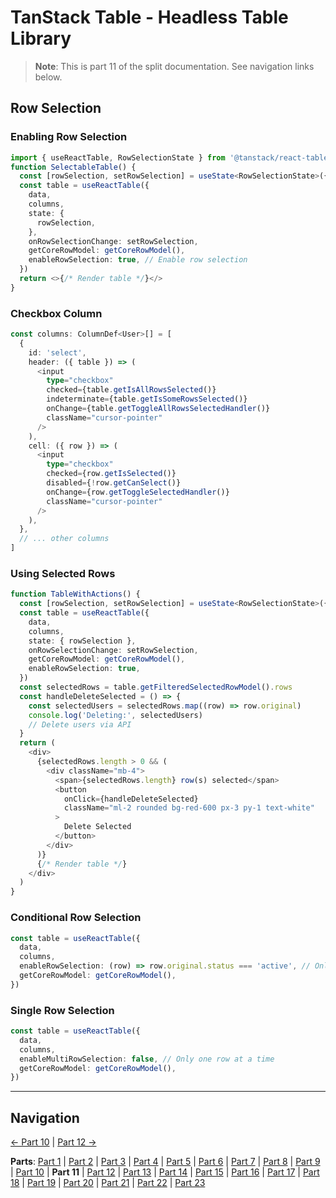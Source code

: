 # TanStack Table - Headless Table Library

> **Note**: This is part 11 of the split documentation. See navigation links below.

## Row Selection

### Enabling Row Selection

```typescript
import { useReactTable, RowSelectionState } from '@tanstack/react-table'
function SelectableTable() {
  const [rowSelection, setRowSelection] = useState<RowSelectionState>({})
  const table = useReactTable({
    data,
    columns,
    state: {
      rowSelection,
    },
    onRowSelectionChange: setRowSelection,
    getCoreRowModel: getCoreRowModel(),
    enableRowSelection: true, // Enable row selection
  })
  return <>{/* Render table */}</>
}
```

### Checkbox Column

```typescript
const columns: ColumnDef<User>[] = [
  {
    id: 'select',
    header: ({ table }) => (
      <input
        type="checkbox"
        checked={table.getIsAllRowsSelected()}
        indeterminate={table.getIsSomeRowsSelected()}
        onChange={table.getToggleAllRowsSelectedHandler()}
        className="cursor-pointer"
      />
    ),
    cell: ({ row }) => (
      <input
        type="checkbox"
        checked={row.getIsSelected()}
        disabled={!row.getCanSelect()}
        onChange={row.getToggleSelectedHandler()}
        className="cursor-pointer"
      />
    ),
  },
  // ... other columns
]
```

### Using Selected Rows

```typescript
function TableWithActions() {
  const [rowSelection, setRowSelection] = useState<RowSelectionState>({})
  const table = useReactTable({
    data,
    columns,
    state: { rowSelection },
    onRowSelectionChange: setRowSelection,
    getCoreRowModel: getCoreRowModel(),
    enableRowSelection: true,
  })
  const selectedRows = table.getFilteredSelectedRowModel().rows
  const handleDeleteSelected = () => {
    const selectedUsers = selectedRows.map((row) => row.original)
    console.log('Deleting:', selectedUsers)
    // Delete users via API
  }
  return (
    <div>
      {selectedRows.length > 0 && (
        <div className="mb-4">
          <span>{selectedRows.length} row(s) selected</span>
          <button
            onClick={handleDeleteSelected}
            className="ml-2 rounded bg-red-600 px-3 py-1 text-white"
          >
            Delete Selected
          </button>
        </div>
      )}
      {/* Render table */}
    </div>
  )
}
```

### Conditional Row Selection

```typescript
const table = useReactTable({
  data,
  columns,
  enableRowSelection: (row) => row.original.status === 'active', // Only active users can be selected
  getCoreRowModel: getCoreRowModel(),
})
```

### Single Row Selection

```typescript
const table = useReactTable({
  data,
  columns,
  enableMultiRowSelection: false, // Only one row at a time
  getCoreRowModel: getCoreRowModel(),
})
```

---

## Navigation

[← Part 10](./10-pagination.md) | [Part 12 →](./12-column-visibility.md)

**Parts**: [Part 1](./01-start.md) | [Part 2](./02-overview.md) | [Part 3](./03-why-tanstack-table-for-omnera.md) | [Part 4](./04-core-concepts.md) | [Part 5](./05-installation.md) | [Part 6](./06-basic-table-setup.md) | [Part 7](./07-column-definitions.md) | [Part 8](./08-sorting.md) | [Part 9](./09-filtering.md) | [Part 10](./10-pagination.md) | **Part 11** | [Part 12](./12-column-visibility.md) | [Part 13](./13-integration-with-tanstack-query.md) | [Part 14](./14-integration-with-effectts.md) | [Part 15](./15-styling-with-tailwind-css.md) | [Part 16](./16-reusable-data-table-component-shadcnui-pattern.md) | [Part 17](./17-performance-optimization.md) | [Part 18](./18-testing.md) | [Part 19](./19-best-practices.md) | [Part 20](./20-common-pitfalls.md) | [Part 21](./21-when-to-use-tanstack-table.md) | [Part 22](./22-full-stack-integration-with-layered-architecture.md) | [Part 23](./23-references.md)
